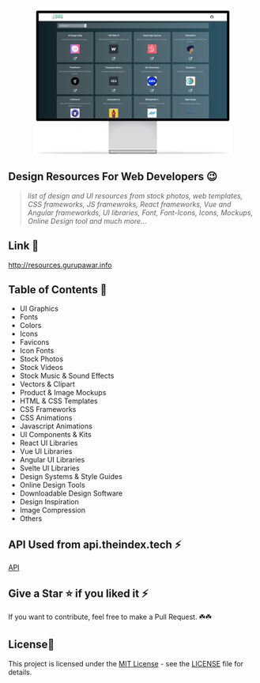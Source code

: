 <p align="center">
  <img width="400" height="300" src="aseets/mockup.png">
</p>

## Design Resources For Web Developers 😉

> _list of design and UI resources from stock photos, web templates, CSS frameworks, JS framewroks, React frameworks, Vue and Angular frameworkds, UI libraries, Font, Font-Icons, Icons, Mockups, Online Design tool and much more..._

## Link 🚀

http://resources.gurupawar.info

## Table of Contents 🧾

- UI Graphics
- Fonts
- Colors
- Icons
- Favicons
- Icon Fonts
- Stock Photos
- Stock Videos
- Stock Music & Sound Effects
- Vectors & Clipart
- Product & Image Mockups
- HTML & CSS Templates
- CSS Frameworks
- CSS Animations
- Javascript Animations
- UI Components & Kits
- React UI Libraries
- Vue UI Libraries
- Angular UI Libraries
- Svelte UI Libraries
- Design Systems & Style Guides
- Online Design Tools
- Downloadable Design Software
- Design Inspiration
- Image Compression
- Others

## API Used from api.theindex.tech ⚡️

[API](https://api.theindex.tech/)

## Give a Star ⭐️ if you liked it ⚡️

If you want to contribute, feel free to make a Pull Request. ☘️☘️

## License📜

This project is licensed under the [MIT License](https://opensource.org/licenses/MIT) - see the [LICENSE](LICENSE) file for details.
